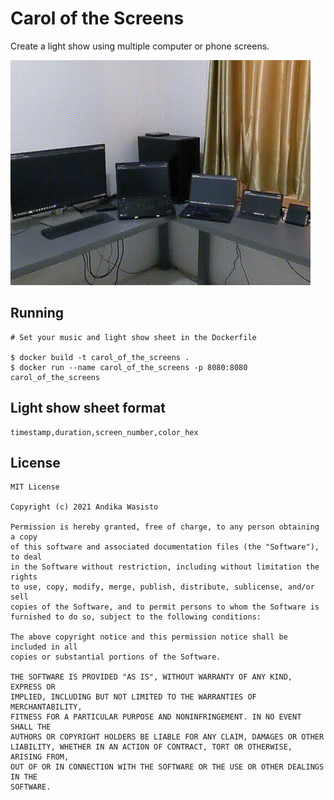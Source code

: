 Carol of the Screens
====================

Create a light show using multiple computer or phone screens.

![](demo.gif)

Running
-------

```
# Set your music and light show sheet in the Dockerfile

$ docker build -t carol_of_the_screens .
$ docker run --name carol_of_the_screens -p 8080:8080 carol_of_the_screens
```

Light show sheet format
-----------------------

```
timestamp,duration,screen_number,color_hex
```

License
-------

```
MIT License

Copyright (c) 2021 Andika Wasisto

Permission is hereby granted, free of charge, to any person obtaining a copy
of this software and associated documentation files (the "Software"), to deal
in the Software without restriction, including without limitation the rights
to use, copy, modify, merge, publish, distribute, sublicense, and/or sell
copies of the Software, and to permit persons to whom the Software is
furnished to do so, subject to the following conditions:

The above copyright notice and this permission notice shall be included in all
copies or substantial portions of the Software.

THE SOFTWARE IS PROVIDED "AS IS", WITHOUT WARRANTY OF ANY KIND, EXPRESS OR
IMPLIED, INCLUDING BUT NOT LIMITED TO THE WARRANTIES OF MERCHANTABILITY,
FITNESS FOR A PARTICULAR PURPOSE AND NONINFRINGEMENT. IN NO EVENT SHALL THE
AUTHORS OR COPYRIGHT HOLDERS BE LIABLE FOR ANY CLAIM, DAMAGES OR OTHER
LIABILITY, WHETHER IN AN ACTION OF CONTRACT, TORT OR OTHERWISE, ARISING FROM,
OUT OF OR IN CONNECTION WITH THE SOFTWARE OR THE USE OR OTHER DEALINGS IN THE
SOFTWARE.
```